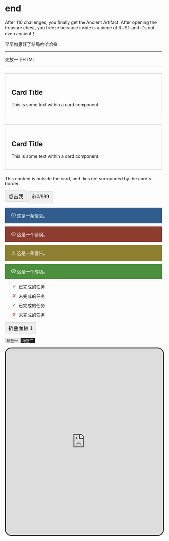 # end

After 110 challenges, you finally get the Ancient Artifact. After opening the treasure chest, you freeze because  inside is a piece of RUST and it's not even ancient！

早早构思好了结局哈哈哈😄

---

先放一下HTML

---
<!-- 卡片 -->
<div class="card">
    <h2>Card Title</h2>
    <p>This is some text within a card component.</p>
</div>
<div class="card card1">
    <h2>Card Title</h2>
    <p>This is some text within a card component.</p>
</div>

<!-- 位于卡片之下的独立内容 -->
<div class="content-below-card">
    <p>This content is outside the card, and thus not surrounded by the card's border.</p>
    <!-- 在这里可以放置更多的HTML或Markdown转换的HTML内容 -->
</div>
<style>
    .card  {
        border: 1px solid #ccc;
        padding: 20px;
        margin: 20px 0;
    }

    @media (prefers-color-scheme: dark) {
        .card {
            border-color: #555;
        }
    }
</style>

<button class="simple-button">点击我</button>
<button class="simple-button">👍<span class="like-counter">0/999</span></button>

<style>
.simple-button {
    border: 1px solid #d1d1d1;
    padding: 5px 10px;
    cursor: pointer;
    transition: background-color 0.3s;
	font-size: 16px;
}

.simple-button:hover {
    background-color: #999999;
}
</style>
<div class="alert alert-info"><svg t="1712852929473" class="icon" viewBox="0 0 1024 1024" version="1.1" xmlns="http://www.w3.org/2000/svg" p-id="2727" width="14" height="14"><path d="M512 1024c-281.6 0-512-230.4-512-512s230.4-512 512-512 512 230.4 512 512S793.6 1024 512 1024zM512 64C262.4 64 64 262.4 64 512s198.4 448 448 448 448-198.4 448-448S761.6 64 512 64z" fill="#ffffff" p-id="2728"></path><path d="M512 800c-19.2 0-32-12.8-32-32L480 422.4c0-19.2 12.8-32 32-32s32 12.8 32 32L544 768C544 787.2 531.2 800 512 800z" fill="#ffffff" p-id="2729"></path><path d="M512 288 512 288C492.8 288 480 275.2 480 256l0 0c0-19.2 12.8-32 32-32l0 0c19.2 0 32 12.8 32 32l0 0C544 275.2 531.2 288 512 288z" fill="#ffffff" p-id="2730"></path></svg> 这是一条信息。</div>
<div class="alert alert-error"><svg t="1712853078809" class="icon" viewBox="0 0 1024 1024" version="1.1" xmlns="http://www.w3.org/2000/svg" p-id="4111" id="mx_n_1712853078809" width="14" height="14"><path d="M512 992C246.912 992 32 777.088 32 512 32 246.912 246.912 32 512 32c265.088 0 480 214.912 480 480 0 265.088-214.912 480-480 480z m0-64c229.76 0 416-186.24 416-416S741.76 96 512 96 96 282.24 96 512s186.24 416 416 416z" fill="#ffffff" p-id="4112"></path><path d="M572.512 512l161.696 161.664-60.544 60.544L512 572.48l-161.664 161.696-60.544-60.544L451.52 512 288 348.512 348.512 288 512 451.488 675.488 288 736 348.512 572.512 512z" fill="#ffffff" p-id="4113"></path></svg> 这是一个错误。</div>
<div class="alert alert-warning"><svg t="1712853156615" class="icon" viewBox="0 0 1024 1024" version="1.1" xmlns="http://www.w3.org/2000/svg" p-id="6131" width="14" height="14"><path d="M484 428v224c0 15.5 12.5 28 28 28s28-12.5 28-28V428c0-15.5-12.5-28-28-28s-28 12.5-28 28z" p-id="6132" fill="#ffffff"></path><path d="M512 764m-28 0a28 28 0 1 0 56 0 28 28 0 1 0-56 0Z" p-id="6133" fill="#ffffff"></path><path d="M952.6 825.1l-393.2-681c-10.5-18.2-29-27.4-47.4-27.4s-36.9 9.1-47.4 27.4l-393.2 681c-21.1 36.5 5.3 82.1 47.4 82.1h786.4c42.1 0 68.5-45.6 47.4-82.1z m-832.7 28L512 174l393.2 677.2-785.3 1.9z" p-id="6134" fill="#ffffff"></path></svg> 这是一条警告。</div>
<div class="alert alert-success"><svg t="1712853177040" class="icon" viewBox="0 0 1024 1024" version="1.1" xmlns="http://www.w3.org/2000/svg" p-id="7179" width="14" height="14"><path d="M512 1024C229.248 1024 0 794.752 0 512S229.248 0 512 0s512 229.248 512 512-229.248 512-512 512z m0-938.666667C276.352 85.333333 85.333333 276.352 85.333333 512s191.018667 426.666667 426.666667 426.666667 426.666667-191.018667 426.666667-426.666667S747.648 85.333333 512 85.333333z m-10.368 625.365334a42.624 42.624 0 0 1-60.330667 0 41.130667 41.130667 0 0 1-7.381333-11.136L275.413333 536.32a42.666667 42.666667 0 1 1 61.056-59.605333l137.216 141.269333 262.016-262.016a42.666667 42.666667 0 0 1 60.330667 60.330667l-294.4 294.4z" fill="#ffffff" p-id="7180"></path></svg> 这是一个成功。</div>

<style>
.alert {
    padding: 15px 20px;
    margin: 10px 0;
    color: #fff;
}

.alert-info {
    background-color: #305D8D;
}

.alert-error {
    background-color: #8D3D30;
}

.alert-warning {
    background-color: #8D7F30;

}

.alert-success {
    background-color: #4B903D;
}
</style>

<ul class="custom-list">
    <li class="completed">已完成的任务</li>
    <li class="pending">未完成的任务</li>
    <li class="completed">已完成的任务</li>
    <li class="pending">未完成的任务</li>
</ul>

<style>
.custom-list li {
    margin-bottom: 10px;
    list-style-type: none; /* 移除默认的列表项目符号 */
    padding-left: 20px;
    position: relative;
}

.custom-list .completed:before {
    content: "✔"; /* 已完成的任务前使用对号 */
    position: absolute;
    left: 0;
    color: #4CAF50; /* 自定义颜色 */
}

.custom-list .pending:before {
    content: "✘"; /* 未完成的任务前使用叉号 */
    position: absolute;
    left: 0;
    color: #FF5722; /* 自定义颜色 */
}
</style>

<div class="accordion">
    <div class="accordion-item">
        <button class="simple-button accordion-button">折叠面板 1</button>
        <div class="accordion-content">
            <p>这是折叠面板 1 的内容。</p>
        </div>
    </div>
    <!-- 添加更多折叠面板项 -->
</div>

<style>


.accordion-content {
    display: none;
    padding: 20px;
    border: 1px solid #ccc;
}

.accordion-content p {
    margin: 0;
}
</style>

<script>
document.querySelectorAll('.accordion-button').forEach(button => {
    button.addEventListener('click', () => {
        const accordionContent = button.nextElementSibling;
        accordionContent.style.display = accordionContent.style.display === 'block' ? 'none' : 'block';
    });
});
</script>
<span class="tag">标签一</span>
<span class="tag tag-primary">标签二</span>

<style>
.tag {
    display: inline-block;
    background-color: #e0e0e0;
    color: #333;
    padding: 0px 5px;
    font-size: 12px;
}

.tag-primary {
    background-color: #222222;
    color: #ffffff;
}
</style>

<style>
    .iframe-wrapper {
        position: relative;
        width: 100%;
        height: 600px;
    }

    iframe {
        width: 100%;
        height: 100%;
        border: 3px solid #333;
        border-radius: 20px;
    }

    .iframe-overlay {
        position: absolute;
        top: 0;
        left: 0;
        width: 100%;
        height: 100%;
        background: transparent; /* 透明覆盖层 */
        z-index: 10; /* 确保覆盖在iframe之上 */
    }
</style>
<div class="iframe-wrapper">
    <iframe src="https://lzzs.fun/" frameborder="0" allowfullscreen></iframe>
    <a href="https://lzzs.fun" target="_blank" class="iframe-overlay"></a> <!-- 覆盖层链接 -->
</div>


</div>

